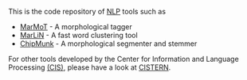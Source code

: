 This is the code repository of [NLP](https://en.wikipedia.org/wiki/Natural_language_processing) tools such as

* [MarMoT](http://cistern.cis.lmu.de/marmot/) - A morphological tagger
* [MarLiN](http://cistern.cis.lmu.de/marlin/) - A fast word clustering tool
* [ChipMunk](http://cistern.cis.lmu.de/marlin/) - A morphological segmenter and stemmer

For other tools developed by the Center for Information and Language Processing [(CIS)](http://www.cis.lmu.de), please have a look at [CISTERN](http://cistern.cis.lmu.de/).
